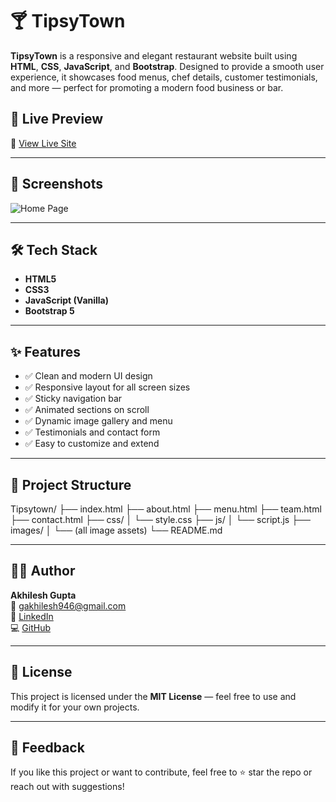 # 🍸 TipsyTown

**TipsyTown** is a responsive and elegant restaurant website built using **HTML**, **CSS**, **JavaScript**, and **Bootstrap**. Designed to provide a smooth user experience, it showcases food menus, chef details, customer testimonials, and more — perfect for promoting a modern food business or bar.

## 🚀 Live Preview

🔗 [View Live Site](https://akhilesh10gupta.github.io/Tipsytown/)

---

## 📸 Screenshots

![Home Page](https://user-images.githubusercontent.com/your-screenshot-link.png)
<!-- Add actual screenshots here if available -->

---

## 🛠️ Tech Stack

- **HTML5**
- **CSS3**
- **JavaScript (Vanilla)**
- **Bootstrap 5**

---

## ✨ Features

- ✅ Clean and modern UI design
- ✅ Responsive layout for all screen sizes
- ✅ Sticky navigation bar
- ✅ Animated sections on scroll
- ✅ Dynamic image gallery and menu
- ✅ Testimonials and contact form
- ✅ Easy to customize and extend

---

## 📁 Project Structure

Tipsytown/
├── index.html
├── about.html
├── menu.html
├── team.html
├── contact.html
├── css/
│ └── style.css
├── js/
│ └── script.js
├── images/
│ └── (all image assets)
└── README.md



---

## 👨‍💻 Author

**Akhilesh Gupta**  
📧 [gakhilesh946@gmail.com](mailto:gakhilesh946@gmail.com)  
🔗 [LinkedIn](https://www.linkedin.com/in/akhilesh-gupta-826067228/)  
💻 [GitHub](https://github.com/Akhilesh10gupta)

---

## 📃 License

This project is licensed under the **MIT License** — feel free to use and modify it for your own projects.

---

## 💬 Feedback

If you like this project or want to contribute, feel free to ⭐ star the repo or reach out with suggestions!


